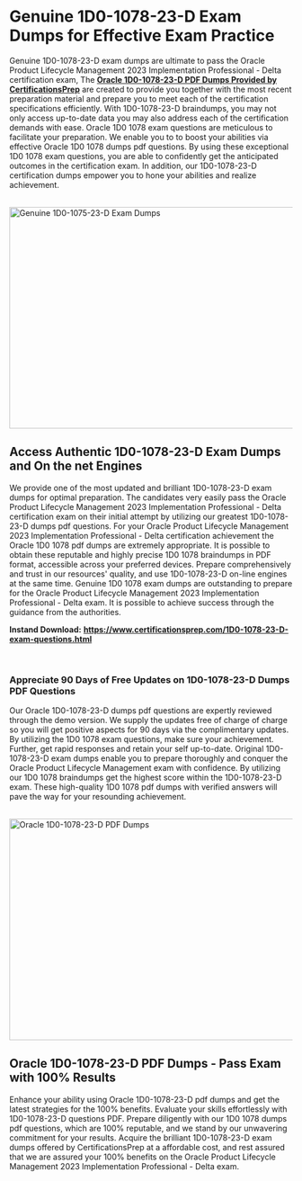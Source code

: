 <h1><strong>Genuine 1D0-1078-23-D Exam Dumps for Effective Exam Practice</strong></h1>
<p>Genuine 1D0-1078-23-D exam dumps are ultimate to pass the Oracle Product Lifecycle Management 2023 Implementation Professional - Delta certification exam, The <a href="https://www.certificationsprep.com/1D0-1078-23-D-exam-questions.html"><strong>Oracle 1D0-1078-23-D PDF Dumps Provided by CertificationsPrep</strong></a>&nbsp;are created to provide you together with the most recent preparation material and prepare you to meet each of the certification specifications efficiently. With 1D0-1078-23-D braindumps, you may not only access up-to-date data you may also address each of the certification demands with ease. Oracle 1D0 1078 exam questions are meticulous to facilitate your preparation. We enable you to to boost your abilities via effective Oracle 1D0 1078 dumps pdf questions. By using these exceptional 1D0 1078 exam questions, you are able to confidently get the anticipated outcomes in the certification exam. In addition, our 1D0-1078-23-D certification dumps empower you to hone your abilities and realize achievement.</p>
<p>&nbsp;<img src="https://i.imgur.com/XTkKqDV.png" alt="Genuine 1D0-1075-23-D Exam Dumps" width="700" height="394" /></p>
<h2><strong>Access Authentic 1D0-1078-23-D Exam Dumps and On the net Engines</strong></h2>
<p>We provide one of the most updated and brilliant 1D0-1078-23-D exam dumps for optimal preparation. The candidates very easily pass the Oracle Product Lifecycle Management 2023 Implementation Professional - Delta certification exam on their initial attempt by utilizing our greatest 1D0-1078-23-D dumps pdf questions. For your Oracle Product Lifecycle Management 2023 Implementation Professional - Delta certification achievement the Oracle 1D0 1078 pdf dumps are extremely appropriate. It is possible to obtain these reputable and highly precise 1D0 1078 braindumps in PDF format, accessible across your preferred devices. Prepare comprehensively and trust in our resources' quality, and use 1D0-1078-23-D on-line engines at the same time. Genuine 1D0 1078 exam dumps are outstanding to prepare for the Oracle Product Lifecycle Management 2023 Implementation Professional - Delta exam. It is possible to achieve success through the guidance from the authorities.</p>
<p><strong>Instand Download:</strong>&nbsp;<a href="https://www.certificationsprep.com/1D0-1078-23-D-exam-questions.html"><strong>https://www.certificationsprep.com/1D0-1078-23-D-exam-questions.html</strong></a></p>
<p>&nbsp;</p>
<h3><strong>Appreciate 90 Days of Free Updates on 1D0-1078-23-D Dumps PDF Questions</strong></h3>
<p>Our Oracle 1D0-1078-23-D dumps pdf questions are expertly reviewed through the demo version. We supply the updates free of charge of charge so you will get positive aspects for 90 days via the complimentary updates. By utilizing the 1D0 1078 exam questions, make sure your achievement. Further, get rapid responses and retain your self up-to-date. Original 1D0-1078-23-D exam dumps enable you to prepare thoroughly and conquer the Oracle Product Lifecycle Management exam with confidence. By utilizing our 1D0 1078 braindumps get the highest score within the 1D0-1078-23-D exam. These high-quality 1D0 1078 pdf dumps with verified answers will pave the way for your resounding achievement.</p>
<p>&nbsp;<a href="https://www.certificationsprep.com/1D0-1078-23-D-exam-questions.html"><img src="https://i.imgur.com/DQYUJ45.png" alt="Oracle 1D0-1078-23-D PDF Dumps" width="700" height="394" /></a></p>
<h2><strong>Oracle 1D0-1078-23-D PDF Dumps - Pass Exam with 100% Results</strong></h2>
<p>Enhance your ability using Oracle 1D0-1078-23-D pdf dumps and get the latest strategies for the 100% benefits. Evaluate your skills effortlessly with 1D0-1078-23-D questions PDF. Prepare diligently with our 1D0 1078 dumps pdf questions, which are 100% reputable, and we stand by our unwavering commitment for your results. Acquire the brilliant 1D0-1078-23-D exam dumps offered by CertificationsPrep at a affordable cost, and rest assured that we are assured your 100% benefits on the Oracle Product Lifecycle Management 2023 Implementation Professional - Delta exam.</p>
